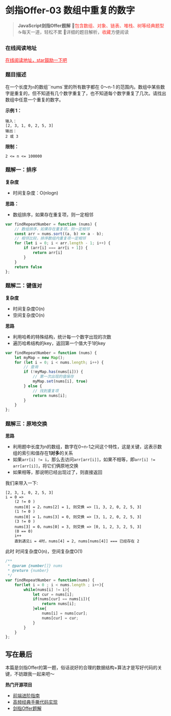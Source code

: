# 剑指Offer-03 数组中重复的数字

> **JavaScript剑指Offer题解**
> 🚀<span style="color:#fe2c24;">包含数组、对象、链表、堆栈、树等经典题型</span>
> ☕️每天一道，轻松不累
> 💬详细的题目解析，<span style="color:#fe2c24;">收藏</span>方便阅读

### 在线阅读地址
<p style="color: red">
<a style="color: red" href="https://github.com/webbj97/fe-questions/tree/master/docs/algorithm" target="blank">在线阅读地址，star鼓励一下吧</a>
</font>

### 题目描述

在一个长度为`n`的数组``nums`里的所有数字都在 0～n-1 的范围内。数组中某些数字是重复的，但不知道有几个数字重复了，也不知道每个数字重复了几次。请找出数组中任意一个重复的数字。

**示例 1：**

```
输入：
[2, 3, 1, 0, 2, 5, 3]
输出：
2 或 3 
```

**限制：**
```
2 <= n <= 100000
```
### 题解一：排序
**复杂度**

* 时间复杂度：O(nlogn)

**思路：**

* 数组排序，如果存在重复项，则一定相邻

```js
var findRepeatNumber = function (nums) {
    // 数组排序，如果存在重复项，则一定相邻
    const arr = nums.sort((a, b) => a - b);
    // 相邻比较，排序数组内重复项一定相邻
    for (let i = 0; i < arr.length - 1; i++) {
        if (arr[i] === arr[i + 1]) {
            return arr[i]
        }
    }
    return false
};
```


### 题解二：键值对

**复杂度**

* 时间复杂度O(n)
* 空间复杂度O(n)

**思路**

* 利用哈希的特殊结构，统计每一个数字出现的次数
* 遍历哈希结构的key，返回第一个值大于1的key

```js
var findRepeatNumber = function (nums) {
    let myMap = new Map();
    for (let i = 0; i < nums.length; i++) {
        // 查询
        if (!myMap.has(nums[i])) {
            // 第一次出现的值保存
            myMap.set(nums[i], true)
        } else {
            // 找到重复项
            return nums[i];
        }
    }
};
```

### 题解三：原地交换

**思路**

* 利用题中长度为n的数组，数字在0~n-1之间这个特性，这是关键，这表示数组的索引和值存在**1对多**的关系
* 如果`arr[i] != i`，那么去访问`arr[arr[i]]`，如果不相等，即`arr[i] != arr[arr[i]]`，将它们俩原地交换
* 如果相等，那说明已经出现过了，则直接返回

我们来带入一下:
```
[2, 3, 1, 0, 2, 5, 3]
i = 0 =>
	(2 != 0 ) 
	nums[0] = 2，nums[2] = 1, 则交换 => [1, 3, 2, 0, 2, 5, 3]
	(1 != 0 ) 
	nums[0] = 1，nums[3] = 0, 则交换 => [3, 1, 2, 0, 2, 5, 3]
	(3 != 0 ) 
	nums[3] = 0，nums[0] = 3, 则交换 => [0, 1, 2, 3, 2, 5, 3]
	(0 == 0)
	i++
	直到遇见i = 4时，nums[4] = 2, nums[nums[4]] === 已经存在 2

```
此时 时间复杂度O(n)，空间复杂度O(1)

```js
/**
 * @param {number[]} nums
 * @return {number}
 */
var findRepeatNumber = function(nums) {
    for(let i = 0 ; i < nums.length ; i++){
        while(nums[i] != i){
            let cur = nums[i];
            if(nums[cur] == nums[i]){
                return nums[i];
            }else{
                nums[i] = nums[cur];
                nums[cur] = cur;
            }
        }
    }
};
```

## 写在最后

本篇是剑指Offer的第一题，俗话说好的合理的数据结构+算法才是写好代码的关键，不妨跟我一起来吧～

**热门开源项目**

* [前端进阶指南](https://github.com/webbj97/summary)
* [高频经典手撕代码实现](https://github.com/webbj97/fe-questions)
* [剑指Offer题解](https://github.com/webbj97/fe-questions/tree/master/docs/algorithm)
 
 <comment-comment/> 
 